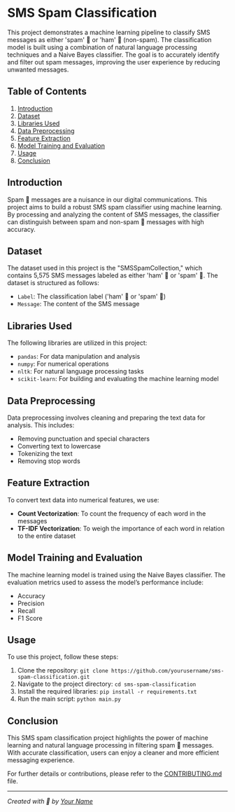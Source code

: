 # SMS Spam Classification

This project demonstrates a machine learning pipeline to classify SMS messages as either 'spam' 🚫 or 'ham' 🥪 (non-spam). The classification model is built using a combination of natural language processing techniques and a Naive Bayes classifier. The goal is to accurately identify and filter out spam messages, improving the user experience by reducing unwanted messages.

## Table of Contents
1. [Introduction](#introduction)
2. [Dataset](#dataset)
3. [Libraries Used](#libraries-used)
4. [Data Preprocessing](#data-preprocessing)
5. [Feature Extraction](#feature-extraction)
6. [Model Training and Evaluation](#model-training-and-evaluation)
7. [Usage](#usage)
8. [Conclusion](#conclusion)

## Introduction

Spam 🚫 messages are a nuisance in our digital communications. This project aims to build a robust SMS spam classifier using machine learning. By processing and analyzing the content of SMS messages, the classifier can distinguish between spam and non-spam 🥪 messages with high accuracy.

## Dataset

The dataset used in this project is the "SMSSpamCollection," which contains 5,575 SMS messages labeled as either 'ham' 🍖 or 'spam' 🚫. The dataset is structured as follows:
- `Label`: The classification label ('ham' 🍖 or 'spam' 🚫)
- `Message`: The content of the SMS message

## Libraries Used

The following libraries are utilized in this project:
- `pandas`: For data manipulation and analysis
- `numpy`: For numerical operations
- `nltk`: For natural language processing tasks
- `scikit-learn`: For building and evaluating the machine learning model

## Data Preprocessing

Data preprocessing involves cleaning and preparing the text data for analysis. This includes:
- Removing punctuation and special characters
- Converting text to lowercase
- Tokenizing the text
- Removing stop words

## Feature Extraction

To convert text data into numerical features, we use:
- **Count Vectorization**: To count the frequency of each word in the messages
- **TF-IDF Vectorization**: To weigh the importance of each word in relation to the entire dataset

## Model Training and Evaluation

The machine learning model is trained using the Naive Bayes classifier. The evaluation metrics used to assess the model’s performance include:
- Accuracy
- Precision
- Recall
- F1 Score

## Usage

To use this project, follow these steps:
1. Clone the repository: `git clone https://github.com/yourusername/sms-spam-classification.git`
2. Navigate to the project directory: `cd sms-spam-classification`
3. Install the required libraries: `pip install -r requirements.txt`
4. Run the main script: `python main.py`

## Conclusion

This SMS spam classification project highlights the power of machine learning and natural language processing in filtering spam 🚫 messages. With accurate classification, users can enjoy a cleaner and more efficient messaging experience.

For further details or contributions, please refer to the [CONTRIBUTING.md](CONTRIBUTING.md) file.

---

*Created with 💙 by [Your Name](https://github.com/yourusername)*
